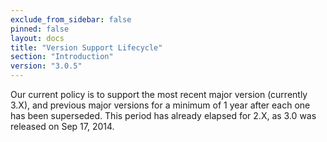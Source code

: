 ```yaml
---
exclude_from_sidebar: false
pinned: false
layout: docs
title: "Version Support Lifecycle"
section: "Introduction"
version: "3.0.5"
---
```


Our current policy is to support the most recent major version (currently 3.X), and previous major versions for a minimum of 1 year after each one has been superseded. This period has already elapsed for 2.X, as 3.0 was released on Sep 17, 2014.